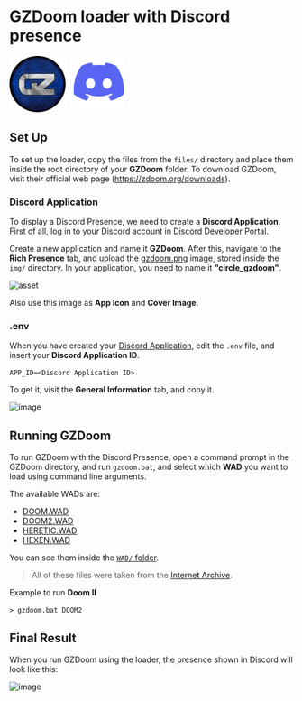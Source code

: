 # GZDoom loader with Discord presence
<img src="img/gzdoom.png" style="height: 100px; margin-right: 10px" href="zdoom.org"/>
<img src="img/discord.png" style="height: 100px" href="discord.com" />

## Set Up
To set up the loader, copy the files from the `files/` directory and place them inside the root directory of your **GZDoom** folder. To download GZDoom, visit their official web page (https://zdoom.org/downloads).

### Discord Application
To display a Discord Presence, we need to create a **Discord Application**. First of all, log in to your Discord account in [Discord Developer Portal](https://discord.com/developers/).

Create a new application and name it **GZDoom**. After this, navigate to the **Rich Presence** tab, and upload the [gzdoom.png](https://github.com/Fonta22/GZDoom-Loader/blob/main/img/gzdoom.png) image, stored inside the `img/` directory. In your application, you need to name it **"circle_gzdoom"**.

![asset](https://user-images.githubusercontent.com/61181201/200796565-99da758f-dd26-41e2-9e82-709a4a171123.png)

Also use this image as **App Icon** and **Cover Image**.

### .env
When you have created your [Discord Application](#discord-application), edit the `.env` file, and insert your **Discord Application ID**.

```
APP_ID=<Discord Application ID>
```

To get it, visit the **General Information** tab, and copy it.

![image](https://user-images.githubusercontent.com/61181201/200798354-04cd3165-1c72-4a62-935d-4abb77f3fff0.png)

## Running GZDoom
To run GZDoom with the Discord Presence, open a command prompt in the GZDoom directory, and run `gzdoom.bat`, and select which **WAD** you want to load using command line arguments.

The available WADs are:
- [DOOM.WAD](https://github.com/Fonta22/GZDoom-Loader/blob/main/files/WAD/DOOM.WAD)
- [DOOM2.WAD](https://github.com/Fonta22/GZDoom-Loader/blob/main/files/WAD/DOOM2.WAD)
- [HERETIC.WAD](https://github.com/Fonta22/GZDoom-Loader/blob/main/files/WAD/HERETIC.WAD)
- [HEXEN.WAD](https://github.com/Fonta22/GZDoom-Loader/blob/main/files/WAD/HEXEN.WAD)

You can see them inside the [`WAD/` folder](https://github.com/Fonta22/GZDoom-Loader/tree/main/files/WAD).

> All of these files were taken from the [Internet Archive](https://archive.org/).

Example to run **Doom II**
```
> gzdoom.bat DOOM2
```

## Final Result
When you run GZDoom using the loader, the presence shown in Discord will look like this:

![image](https://user-images.githubusercontent.com/61181201/200800026-61ddc896-c862-476e-8e78-19c09d94927f.png)